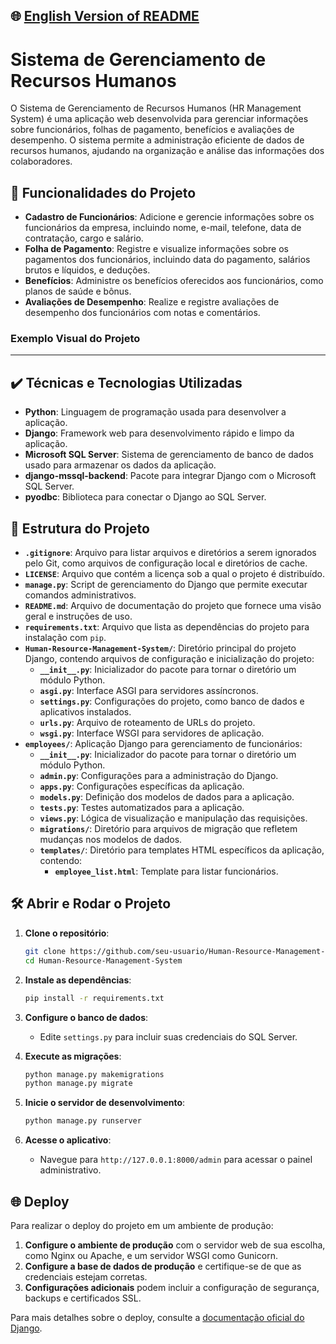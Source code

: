 ## 🌐 [English Version of README](README_EN.md)

# Sistema de Gerenciamento de Recursos Humanos

O Sistema de Gerenciamento de Recursos Humanos (HR Management System) é uma aplicação web desenvolvida para gerenciar informações sobre funcionários, folhas de pagamento, benefícios e avaliações de desempenho. O sistema permite a administração eficiente de dados de recursos humanos, ajudando na organização e análise das informações dos colaboradores.

## 🔨 Funcionalidades do Projeto

- **Cadastro de Funcionários**: Adicione e gerencie informações sobre os funcionários da empresa, incluindo nome, e-mail, telefone, data de contratação, cargo e salário.
- **Folha de Pagamento**: Registre e visualize informações sobre os pagamentos dos funcionários, incluindo data do pagamento, salários brutos e líquidos, e deduções.
- **Benefícios**: Administre os benefícios oferecidos aos funcionários, como planos de saúde e bônus.
- **Avaliações de Desempenho**: Realize e registre avaliações de desempenho dos funcionários com notas e comentários.

### Exemplo Visual do Projeto
***

## ✔️ Técnicas e Tecnologias Utilizadas

- **Python**: Linguagem de programação usada para desenvolver a aplicação.
- **Django**: Framework web para desenvolvimento rápido e limpo da aplicação.
- **Microsoft SQL Server**: Sistema de gerenciamento de banco de dados usado para armazenar os dados da aplicação.
- **django-mssql-backend**: Pacote para integrar Django com o Microsoft SQL Server.
- **pyodbc**: Biblioteca para conectar o Django ao SQL Server.

## 📁 Estrutura do Projeto


- **`.gitignore`**: Arquivo para listar arquivos e diretórios a serem ignorados pelo Git, como arquivos de configuração local e diretórios de cache.
- **`LICENSE`**: Arquivo que contém a licença sob a qual o projeto é distribuído.
- **`manage.py`**: Script de gerenciamento do Django que permite executar comandos administrativos.
- **`README.md`**: Arquivo de documentação do projeto que fornece uma visão geral e instruções de uso.
- **`requirements.txt`**: Arquivo que lista as dependências do projeto para instalação com `pip`.
- **`Human-Resource-Management-System/`**: Diretório principal do projeto Django, contendo arquivos de configuração e inicialização do projeto:
   - **`__init__.py`**: Inicializador do pacote para tornar o diretório um módulo Python.
   - **`asgi.py`**: Interface ASGI para servidores assíncronos.
   - **`settings.py`**: Configurações do projeto, como banco de dados e aplicativos instalados.
   - **`urls.py`**: Arquivo de roteamento de URLs do projeto.
   - **`wsgi.py`**: Interface WSGI para servidores de aplicação.
- **`employees/`**: Aplicação Django para gerenciamento de funcionários:
   - **`__init__.py`**: Inicializador do pacote para tornar o diretório um módulo Python.
   - **`admin.py`**: Configurações para a administração do Django.
   - **`apps.py`**: Configurações específicas da aplicação.
   - **`models.py`**: Definição dos modelos de dados para a aplicação.
   - **`tests.py`**: Testes automatizados para a aplicação.
   - **`views.py`**: Lógica de visualização e manipulação das requisições.
   - **`migrations/`**: Diretório para arquivos de migração que refletem mudanças nos modelos de dados.
   - **`templates/`**: Diretório para templates HTML específicos da aplicação, contendo:
      - **`employee_list.html`**: Template para listar funcionários.


## 🛠️ Abrir e Rodar o Projeto

1. **Clone o repositório**:

    ```bash
    git clone https://github.com/seu-usuario/Human-Resource-Management-System.git
    cd Human-Resource-Management-System
    ```

2. **Instale as dependências**:

    ```bash
    pip install -r requirements.txt
    ```

3. **Configure o banco de dados**:
    - Edite `settings.py` para incluir suas credenciais do SQL Server.

4. **Execute as migrações**:

    ```bash
    python manage.py makemigrations
    python manage.py migrate
    ```

5. **Inicie o servidor de desenvolvimento**:

    ```bash
    python manage.py runserver
    ```

6. **Acesse o aplicativo**:
    - Navegue para `http://127.0.0.1:8000/admin` para acessar o painel administrativo.

## 🌐 Deploy

Para realizar o deploy do projeto em um ambiente de produção:

1. **Configure o ambiente de produção** com o servidor web de sua escolha, como Nginx ou Apache, e um servidor WSGI como Gunicorn.
2. **Configure a base de dados de produção** e certifique-se de que as credenciais estejam corretas.
3. **Configurações adicionais** podem incluir a configuração de segurança, backups e certificados SSL.

Para mais detalhes sobre o deploy, consulte a [documentação oficial do Django](https://docs.djangoproject.com/en/stable/howto/deployment/).
